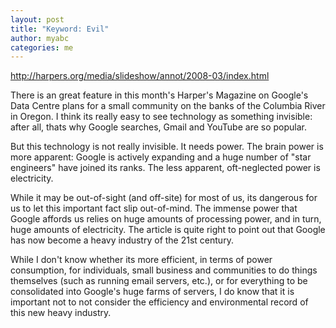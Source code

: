 ```yaml
---
layout: post
title: "Keyword: Evil"
author: myabc
categories: me
---
```



<http://harpers.org/media/slideshow/annot/2008-03/index.html>

There is an great feature in this month's Harper's Magazine on Google's Data Centre plans for a small community on the banks of the Columbia River in Oregon. I think its really easy to see technology as something invisible: after all, thats why Google searches, Gmail and YouTube are so popular.

But this technology is not really invisible. It needs power. The brain power is more apparent: Google is actively expanding and a huge number of "star engineers" have joined its ranks. The less apparent, oft-neglected power is electricity.

While it may be out-of-sight (and off-site) for most of us, its dangerous for us to let this important fact slip out-of-mind. The immense power that Google affords us relies on huge amounts of processing power, and in turn, huge amounts of electricity. The article is quite right to point out that Google has now become a heavy industry of the 21st century.

While I don't know whether its more efficient, in terms of power consumption, for individuals, small business and communities to do things themselves (such as running email servers, etc.), or for everything to be consolidated into Google's huge farms of servers, I do know that it is important not to not consider the efficiency and environmental record of this new heavy industry.
